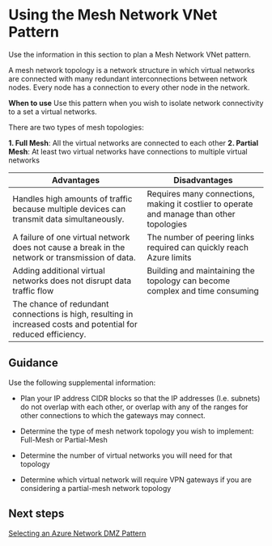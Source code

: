 # Using the Mesh Network VNet Pattern

Use the information in this section to plan a Mesh Network VNet pattern.


A mesh network topology is a network structure in which virtual networks are connected with many redundant interconnections between network nodes. Every node has a connection to every other node in the network. 


**When to use**
Use this pattern when you wish to isolate network connectivity to a set a virtual networks.

There are two types of mesh topologies: 

  **1. Full Mesh**:  All the virtual networks are connected to each other
  **2. Partial Mesh**:  At least two virtual networks have connections to multiple virtual networks 



|**Advantages** | **Disadvantages** |  
| -------------| -------------| 
|Handles high amounts of traffic because multiple devices can transmit data simultaneously. | Requires many connections, making it costlier to operate and manage than other topologies |
|A failure of one virtual network does not cause a break in the network or transmission of data. |The number of peering links required can quickly reach Azure limits |
| Adding additional virtual networks does not disrupt data traffic flow | Building and maintaining the topology can become complex and time consuming |
| The chance of redundant connections is high, resulting in increased costs and potential for reduced efficiency. |  |


## Guidance
Use the following supplemental information:

  - Plan your IP address CIDR blocks so that the IP addresses (I.e. subnets)  do not overlap with each other, or overlap with any of the ranges for other connections to which the gateways may connect.

  - Determine the type of mesh network topology you wish to implement: Full-Mesh or Partial-Mesh
	
  - Determine the number of virtual networks you will need for that topology
	
  - Determine which virtual network will require VPN gateways if you are considering a partial-mesh network topology



## Next steps
[Selecting an Azure Network DMZ Pattern](3.4-Selecting-an-Azure-Network-DMZ-Pattern.md)

